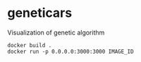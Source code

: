 # geneticars
Visualization of genetic algorithm

`docker build .`  
`docker run -p 0.0.0.0:3000:3000 IMAGE_ID`
